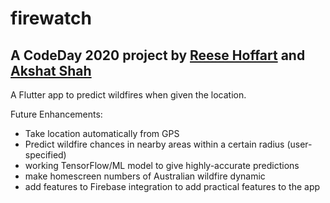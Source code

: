 # firewatch

## A CodeDay 2020 project by [Reese Hoffart](https://github.com/reese-hoffart) and [Akshat Shah](https://akshatshah.com)

A Flutter app to predict wildfires when given the location.

Future Enhancements:
- Take location automatically from GPS
- Predict wildfire chances in nearby areas within a certain radius (user-specified)
- working TensorFlow/ML model to give highly-accurate predictions
- make homescreen numbers of Australian wildfire dynamic
- add features to Firebase integration to add practical features to the app
